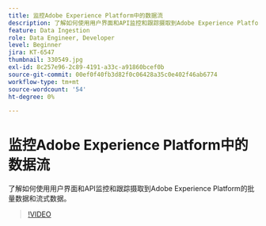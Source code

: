 ```yaml
---
title: 监控Adobe Experience Platform中的数据流
description: 了解如何使用用户界面和API监控和跟踪摄取到Adobe Experience Platform的批量数据和流式数据
feature: Data Ingestion
role: Data Engineer, Developer
level: Beginner
jira: KT-6547
thumbnail: 330549.jpg
exl-id: 8c257e96-2c89-4191-a33c-a91860bcef0b
source-git-commit: 00ef0f40fb3d82f0c06428a35c0e402f46ab6774
workflow-type: tm+mt
source-wordcount: '54'
ht-degree: 0%

---
```


# 监控Adobe Experience Platform中的数据流

了解如何使用用户界面和API监控和跟踪摄取到Adobe Experience Platform的批量数据和流式数据。

>[!VIDEO](https://video.tv.adobe.com/v/3409475?learn=on)
